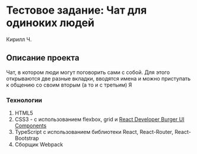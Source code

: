 # Тестовое задание: Чат для одиноких людей
Кирилл Ч.

## Описание проекта
Чат, в котором люди могут поговорить сами с собой. Для этого открываются две разные вкладки, вводятся имена и можно приступать к общению со своим вторым (а то и с третьим) Я

### Технологии

1. HTML5
2. CSS3 - с использованием flexbox, grid и [React Developer Burger UI Components](https://yandex-praktikum.github.io/react-developer-burger-ui-components/docs/)
3. TypeScript с использованием библиотеки React, React-Router, React-Bootstrap
4. Сборщик Webpack
